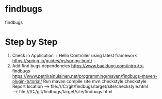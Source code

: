 # findbugs
findbugs


# Step by Step
1.  Check in Application + Hello Controller using latest framework
    https://spring.io/guides/gs/spring-boot/
2.  Add find bugs dependencies
    https://www.baeldung.com/intro-to-findbugs
    https://www.petrikainulainen.net/programming/maven/findbugs-maven-plugin-tutorial/
    Run maven compile site
        mvn checkstyle:checkstyle
            Report location --> file:///C:/git/findbugs/target/site/checkstyle.html  
                            --> file:///C:/git/findbugs/target/site/findbugs.html    
    